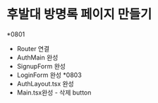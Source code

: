 # 후발대 방명록 페이지 만들기
*0801
- Router 연결
- AuthMain 완성
- SignupForm 완성
- LoginForm 완성
*0803
- AuthLayout.tsx 완성
- Main.tsx완성 - 삭제 button
